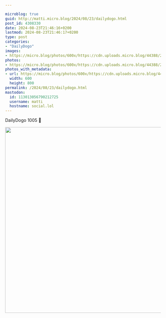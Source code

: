 ```yaml
---

microblog: true
guid: http://matti.micro.blog/2024/08/23/dailydogo.html
post_id: 4308330
date: 2024-08-23T21:46:16+0200
lastmod: 2024-08-23T21:46:17+0200
type: post
categories:
- "DailyDogo"
images:
- https://micro.blog/photos/600x/https://cdn.uploads.micro.blog/44388/2024/167bad7109d74efc97721dea27807229.jpg
photos:
- https://micro.blog/photos/600x/https://cdn.uploads.micro.blog/44388/2024/167bad7109d74efc97721dea27807229.jpg
photos_with_metadata:
- url: https://micro.blog/photos/600x/https://cdn.uploads.micro.blog/44388/2024/167bad7109d74efc97721dea27807229.jpg
  width: 600
  height: 800
permalink: /2024/08/23/dailydogo.html
mastodon:
  id: 113013056790212725
  username: matti
  hostname: social.lol
---
```

DailyDogo 1005 🐶

<img src="https://micro.blog/photos/600x/https://blog.martin-haehnel.de/uploads/2024/167bad7109d74efc97721dea27807229.jpg" width="600" alt="" />
